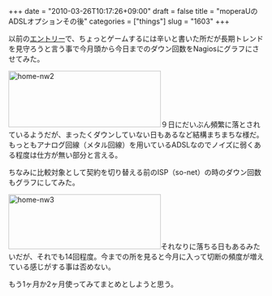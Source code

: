 +++
date = "2010-03-26T10:17:26+09:00"
draft = false
title = "moperaUのADSLオプションその後"
categories = ["things"]
slug = "1603"
+++

以前の<a href="https://keruru.net/2010/03/17/moperau-%E3%83%95%E3%83%AC%E3%83%83%E3%83%84adsl%E3%82%AA%E3%83%97%E3%82%B7%E3%83%A7%E3%83%B3%E3%81%AF%E3%83%8D%E3%83%88%E3%82%B2%E3%81%AB%E5%90%91%E3%81%8B%E3%81%AA%E3%81%84/">エントリー</a>で、ちょっとゲームするには辛いと書いた所だが長期トレンドを見守ろうと言う事で今月頭から今日までのダウン回数をNagiosにグラフにさせてみた。

<a href="/images/2010/03/home-nw2.png"><img src="/images/2010/03/home-nw2-300x111.png" title="home-nw2" width="300" height="111" class="aligncenter size-medium wp-image-1604" /></a>９日にだいぶん頻繁に落とされているようだが、まったくダウンしていない日もあるなど結構まちまちな様だ。もっともアナログ回線（メタル回線）を用いているADSLなのでノイズに弱くある程度は仕方が無い部分と言える。

ちなみに比較対象として契約を切り替える前のISP（so-net）の時のダウン回数もグラフにしてみた。

<a href="/images/2010/03/home-nw3.png"><img src="/images/2010/03/home-nw3-300x108.png" title="home-nw3" width="300" height="108" class="aligncenter size-medium wp-image-1605" /></a>それなりに落ちる日もあるみたいだが、それでも14回程度。今までの所を見ると今月に入って切断の頻度が増えている感じがする事は否めない。

もう1ヶ月か2ヶ月使ってみてまとめとしようと思う。
